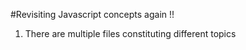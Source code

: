 #Revisiting Javascript concepts again !!

1. There are multiple files constituting different topics
